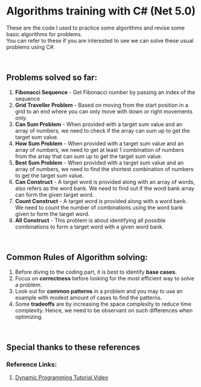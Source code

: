 # Algorithms training with C# (Net 5.0)

These are the code I used to practice some algorithms and revise some basic algorithms for problems.  
You can refer to these if you are interested to see we can solve these usual problems using C#.  

<br>

## Problems solved so far:
1. **Fibonacci Sequence** - Get Fibonacci number by passing an index of the sequence 
2. **Grid Traveller Problem** - Based on moving from the start position in a grid to an end where you can only move with down or right movements only.
3. **Can Sum Problem** - When provided with a target sum value and an array of numbers, we need to check if the array can sum up to get the target sum value.
4. **How Sum Problem** - When provided with a target sum value and an array of numbers, we need to get at least 1 combination of numbers from the array that can sum up to get the target sum value.
5. **Best Sum Problem** - When provided with a target sum value and an array of numbers, we need to find the shortest combination of numbers to get the target sum value.  
6. **Can Construct** - A target word is provided along with an array of words, also refers as the word bank. We need to find out if the word bank array can form the given target word.
7. **Count Construct** - A target word is provided along with a word bank. We need to count the number of combinations using the word bank given to form the target word.
8. **All Construct** - This problem is about identifying all possible combinations to form a target word with a given word bank.
<br>  

## Common Rules of Algorithm solving:
1. Before diving to the coding part, it is best to identify **base cases**.
2. Focus on **correctness** before looking for the most efficient way to solve a problem.
3. Look out for **common patterns** in a problem and you may to use an example with modest amount of cases to find the patterns.
4. Some **tradeoffs** are by increasing the space complexity to reduce time complexity. Hence, we need to be observant on such differences when optimizing.

<br>

## Special thanks to these references  
### Reference Links:  
1. [Dynamic Programming Tutorial Video](https://www.youtube.com/watch?v=oBt53YbR9Kk)